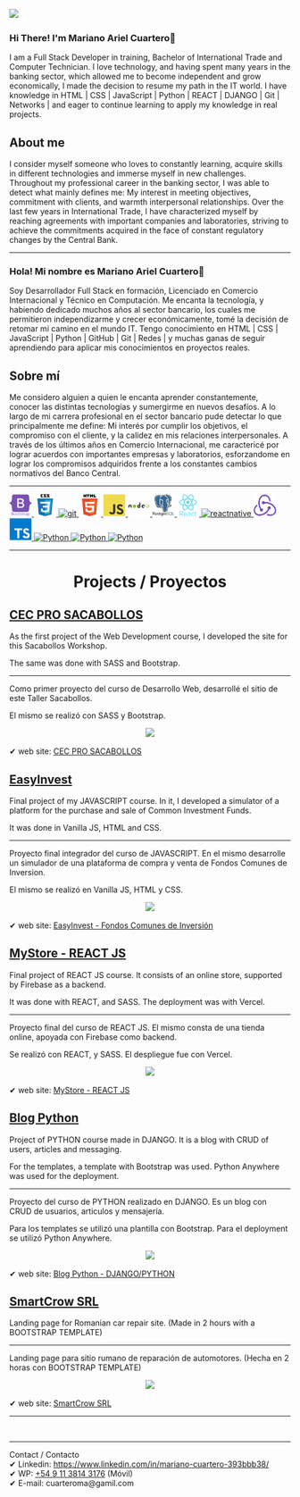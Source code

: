 ![](https://imgur.com/Cr1X5Px.jpg)

### Hi There! I'm Mariano Ariel Cuartero👋

I am a Full Stack Developer in training, Bachelor of International Trade and Computer Technician. I love technology, and having spent many years in the banking sector, which allowed me to become independent and grow economically, I made the decision to resume my path in the IT world.
I have knowledge in HTML | CSS | JavaScript | Python | REACT | DJANGO | Git | Networks | and eager to continue learning to apply my knowledge in real projects.

## About me
I consider myself someone who loves to constantly learning, acquire skills in different technologies and immerse myself in new challenges. Throughout my professional career in the banking sector, I was able to detect what mainly defines me: My interest in meeting objectives, commitment with clients, and warmth interpersonal relationships. Over the last few years in International Trade, I have characterized myself by reaching agreements with important companies and laboratories, striving to achieve the commitments acquired in the face of constant regulatory changes by the Central Bank.

********

### Hola! Mi nombre es Mariano Ariel Cuartero👋

Soy Desarrollador Full Stack en formación, Licenciado en Comercio Internacional y Técnico en Computación. Me encanta la tecnología, y habiendo dedicado muchos años al sector bancario, los cuales me permitieron independizarme y crecer económicamente, tomé la decisión de retomar mi camino en el mundo IT. 
Tengo conocimiento en HTML | CSS | JavaScript | Python | GitHub | Git | Redes | y muchas ganas de seguir aprendiendo para aplicar mis conocimientos en proyectos reales.

## Sobre mí
Me considero alguien a quien le encanta aprender constantemente, conocer las distintas tecnologías y sumergirme en nuevos desafíos. A lo largo de mi carrera profesional en el sector bancario pude detectar lo que principalmente me define: Mi interés por cumplir los objetivos, el compromiso con el cliente, y la calidez en mis relaciones interpersonales. A través de los últimos años en Comercio Internacional, me caractericé por lograr acuerdos con importantes empresas y laboratorios, esforzandome en lograr los compromisos adquiridos frente a los constantes cambios normativos del Banco Central. 

********

<p align="left"> <a href="https://getbootstrap.com" target="_blank"> <img src="https://raw.githubusercontent.com/devicons/devicon/master/icons/bootstrap/bootstrap-plain-wordmark.svg" alt="bootstrap" width="40" height="40"/> </a> <a href="https://www.w3schools.com/css/" target="_blank"> <img src="https://raw.githubusercontent.com/devicons/devicon/master/icons/css3/css3-original-wordmark.svg" alt="css3" width="40" height="40"/> </a>  <a href="https://git-scm.com/" target="_blank"> <img src="https://www.vectorlogo.zone/logos/git-scm/git-scm-icon.svg" alt="git" width="40" height="40"/> </a> <a href="https://www.w3.org/html/" target="_blank"> <img src="https://raw.githubusercontent.com/devicons/devicon/master/icons/html5/html5-original-wordmark.svg" alt="html5" width="40" height="40"/> </a> <a href="https://developer.mozilla.org/en-US/docs/Web/JavaScript" target="_blank"> <img src="https://raw.githubusercontent.com/devicons/devicon/master/icons/javascript/javascript-original.svg" alt="javascript" width="40" height="40"/> </a> <a href="https://nodejs.org" target="_blank"> <img src="https://raw.githubusercontent.com/devicons/devicon/master/icons/nodejs/nodejs-original-wordmark.svg" alt="nodejs" width="40" height="40"/> </a> <a href="https://www.postgresql.org" target="_blank"> <img src="https://raw.githubusercontent.com/devicons/devicon/master/icons/postgresql/postgresql-original-wordmark.svg" alt="postgresql" width="40" height="40"/> </a> <a href="https://reactjs.org/" target="_blank"> <img src="https://raw.githubusercontent.com/devicons/devicon/master/icons/react/react-original-wordmark.svg" alt="react" width="40" height="40"/> </a> <a href="https://reactnative.dev/" target="_blank"> <img src="https://reactnative.dev/img/header_logo.svg" alt="reactnative" width="40" height="40"/> </a> <a href="https://redux.js.org" target="_blank"> <img src="https://raw.githubusercontent.com/devicons/devicon/master/icons/redux/redux-original.svg" alt="redux" width="40" height="40"/> </a> <a href="https://www.typescriptlang.org/" target="_blank"> <img src="https://raw.githubusercontent.com/devicons/devicon/master/icons/typescript/typescript-original.svg" alt="typescript" width="40" height="40"/> </a> <a href="https://www.python.org/" target="_blank"> <img src="https://w7.pngwing.com/pngs/140/948/png-transparent-blue-and-yellow-logo-python-logo-programmer-fierce-python-s-cdr-angle-text.png" alt="Python" width="40" height="40"/> </a> <a href="https://rubyinstaller.org/" target="_blank"> <img src="https://user-images.githubusercontent.com/58791994/135737780-771fa5bf-51d0-45eb-a024-79b3fe113e0f.png" alt="Python" width="40" height="40"/> </a> <a href="https://rubyonrails.org/" target="_blank"> <img src="https://user-images.githubusercontent.com/58791994/135738150-818e4477-403c-4705-87f0-f3e8d096ddaf.png" alt="Python" width="40" height="40"/> </a></p>


<hr/>

<h1 align="center"> Projects / Proyectos </h1>

## <a href="https://github.com/marianc90/gfc-sacabollos" target="_blank">CEC PRO SACABOLLOS</a>
<p>
As the first project of the Web Development course, I developed the site for this Sacabollos Workshop.

The same was done with SASS and Bootstrap.
 
 ******
 
Como primer proyecto del curso de Desarrollo Web, desarrollé el sitio de este Taller Sacabollos.

El mismo se realizó con SASS y Bootstrap.

<p align="center">
<img  src="https://i.imgur.com/ZuGfv8y.png" height='250px'>
</p>

✔ web site: <a href="https://marianc90.github.io/gfc-sacabollos/" target="_blank">
CEC PRO SACABOLLOS
</a> 

## <a href="https://github.com/marianc90/Proyecto-JS-CODERHOUSE" target="_blank">EasyInvest</a>
<p>
 
Final project of my JAVASCRIPT course. In it, I developed a simulator of a platform for the purchase and sale of Common Investment Funds.

It was done in Vanilla JS, HTML and CSS.
 
 ******
 
Proyecto final integrador del curso de JAVASCRIPT. En el mismo desarrolle un simulador de una plataforma de compra y venta de Fondos Comunes de Inversion.

El mismo se realizó en Vanilla JS, HTML y CSS.

<p align="center">
<img  src="https://i.imgur.com/ANqzIUb.jpg" height='250px'>
</p>

✔ web site: <a href="https://marianc90.github.io/Proyecto-JS-CODERHOUSE/index.html" target="_blank">
EasyInvest - Fondos Comunes de Inversión
</a> 

## <a href="https://github.com/marianc90/e-Commerce-REACT-Cuartero-Mariano" target="_blank">MyStore - REACT JS</a>
<p>
 
Final project of REACT JS course. It consists of an online store, supported by Firebase as a backend.

It was done with REACT, and SASS. The deployment was with Vercel.
 
 ******
 
Proyecto final del curso de REACT JS. El mismo consta de una tienda online, apoyada con Firebase como backend.

Se realizó con REACT, y SASS. El despliegue fue con Vercel.

<p align="center">
<img  src="https://github.com/marianc90/e-Commerce-REACT-Cuartero-Mariano/raw/master/public/MyStore%20-%20Mariano%20Cuartero's%20App.gif?raw=true" height='250px'>
</p>

✔ web site: <a href="https://e-commerce-mystore.vercel.app/" target="_blank">
MyStore - REACT JS
</a> 

## <a href="https://github.com/marianc90/Entrega1_Fernandez_Cuartero_Torres" target="_blank">Blog Python</a>
<p>
 
Project of PYTHON course made in DJANGO. It is a blog with CRUD of users, articles and messaging.

For the templates, a template with Bootstrap was used. Python Anywhere was used for the deployment.
 
 ******
 
Proyecto del curso de PYTHON realizado en DJANGO. Es un blog con CRUD de usuarios, articulos y mensajería.

Para los templates se utilizó una plantilla con Bootstrap. Para el deployment se utilizó Python Anywhere.

<p align="center">
<img  src="https://github.com/marti-fdez/Entrega1_Fernandez_Cuartero_Torres/raw/99ce287b983549e84eb3bb81a8dacba0c9d0396d/Setup%20-%20Awesome%20Screenshot.gif" height='250px'>
</p>

✔ web site: <a href="http://marianc90.pythonanywhere.com/" target="_blank">
Blog Python - DJANGO/PYTHON
</a> 

## <a href="https://marianc90.github.io/SMARTCROW/" target="_blank">SmartCrow SRL</a>
<p>
 
Landing page for Romanian car repair site. (Made in 2 hours with a BOOTSTRAP TEMPLATE)
 
 ******
 
Landing page para sitio rumano de reparación de automotores. (Hecha en 2 horas con BOOTSTRAP TEMPLATE)

<p align="center">
<img  src="https://i.imgur.com/VmPJPNL.png" height='250px'>
</p>

✔ web site: <a href="https://marianc90.github.io/SMARTCROW/" target="_blank">
SmartCrow SRL
</a> 

********
 
<br/>

  <hr/>
  Contact / Contacto <br/>
✔ Linkedin: <a href="https://www.linkedin.com/in/mariano-cuartero-393bbb38/">https://www.linkedin.com/in/mariano-cuartero-393bbb38/</a> <br/>
✔ WP: <a href="https://api.whatsapp.com/send?phone=549113814376&text=Gracias%20por%20contactar!" target="_blank">+54 9 11 3814 3176</a> (Móvil) <br/>
✔ E-mail: cuarteroma@gamil.com <br/>
